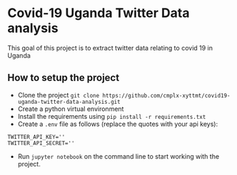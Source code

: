 # Covid-19 Uganda Twitter Data analysis
This goal of this project is to extract twitter data relating to covid 19 in Uganda  


## How to setup the project
- Clone the project `git clone https://github.com/cmplx-xyttmt/covid19-uganda-twitter-data-analysis.git`
- Create a python virtual environment
- Install the requirements using `pip install -r requirements.txt`
- Create a `.env` file as follows (replace the quotes with your api keys):
```
TWITTER_API_KEY=''
TWITTER_API_SECRET=''
```
- Run `jupyter notebook` on the command line to start working with the project. 
